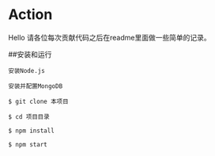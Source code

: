 Action
======
Hello
请各位每次贡献代码之后在readme里面做一些简单的记录。

##安装和运行

````
安装Node.js

安装并配置MongoDB

$ git clone 本项目

$ cd 项目目录

$ npm install

$ npm start
````
